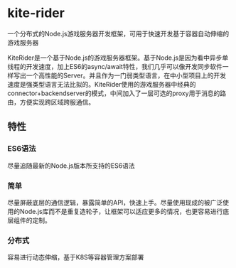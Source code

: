# kite-rider
一个分布式的Node.js游戏服务器开发框架，可用于快速开发基于容器自动伸缩的游戏服务器


KiteRider是一个基于Node.js的游戏服务器框架。基于Node.js是因为看中异步单线程的开发速度，加上ES6的async/await特性，我们几乎可以像开发同步软件一样写出一个高性能的Server。并且作为一门弱类型语言，在中小型项目上的开发速度是强类型语言无法比拟的。KiteRider使用的游戏服务器中经典的connector+backendserver的模式，中间加入了一层可选的proxy用于消息的路由，方便实现跨区域跨服通信。


## 特性

### ES6语法
尽量追随最新的Node.js版本所支持的ES6语法

### 简单
尽量屏蔽底层的通信逻辑，暴露简单的API，快速上手。尽量使用现成的被广泛使用的Node.js库而不是重复造轮子，让框架可以适应更多的情况，也更容易进行底层组件的定制。

### 分布式
容易进行动态伸缩，基于K8S等容器管理方案部署
